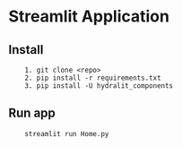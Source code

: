 # Streamlit Application

## Install
    
        1. git clone <repo>
        2. pip install -r requirements.txt
        3. pip install -U hydralit_components
    

## Run app

        streamlit run Home.py
        

